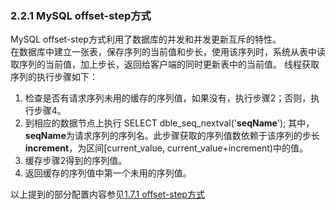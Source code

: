 ### 2.2.1 MySQL offset-step方式
MySQL offset-step方式利用了数据库的并发和并发更新互斥的特性。  
在数据库中建立一张表，保存序列的当前值和步长，使用该序列时，系统从表中读取序列的当前值，加上步长，返回给客户端的同时更新表中的当前值。 
线程获取序列的执行步骤如下：

1. 检查是否有请求序列未用的缓存的序列值，如果没有，执行步骤2；否则，执行步骤4。
2. 到相应的数据节点上执行
SELECT dble_seq_nextval(\'**seqName**\');
其中， **seqName**为请求序列的序列名。此步骤获取的序列值数依赖于该序列的步长**increment**，为区间[current_value, current_value+increment)中的值。
3. 缓存步骤2得到的序列值。
4. 返回缓存的序列值中第一个未用的序列值。

以上提到的部分配置内容参见[1.7.1 offset-step方式](../../1.7_global_sequence/1.7.1_MySQL-offset-setp.md)  